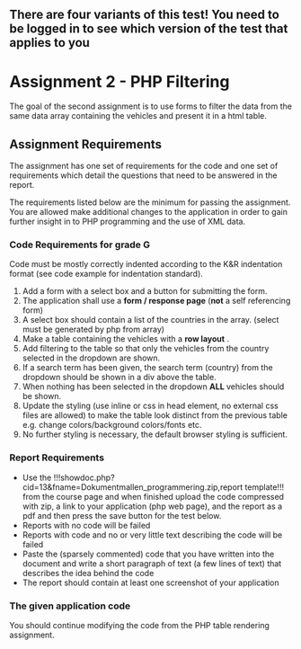 ## There are four variants of this test! You need to be logged in to see which version of the test that applies to you

# Assignment 2 - PHP Filtering
The goal of the second assignment is to use forms to filter the data from the same data array containing the vehicles and present it in a html table.

## Assignment Requirements
The assignment has one set of requirements for the code and one set of requirements which detail the questions that need to be answered in the report.

The requirements listed below are the minimum for passing the assignment. You are allowed make additional changes to the application in order to gain further insight in to PHP programming and the use of XML data.

### Code Requirements for grade G

Code must be mostly correctly indented according to the K&R indentation format (see code example for indentation standard).

1. Add a form with a select box and a button for submitting the form.
2. The application shall use a **form / response page** (**not** a self referencing form)
3. A select box should contain a list of the countries in the array. (select must be generated by php from array)
4. Make a table containing the vehicles with a **row layout** .
5. Add filtering to the table so that only the vehicles from the country selected in the dropdown are shown.
6. If a search term has been given, the search term (country) from the dropdown should be shown in a div above the table.
7. When nothing has been selected in the dropdown **ALL** vehicles should be shown.
8. Update the styling (use inline or css in head element, no external css files are allowed) to make the table look distinct from the previous table e.g. change colors/background colors/fonts etc.
9. No further styling is necessary, the default browser styling is sufficient.

### Report Requirements
* Use the !!!showdoc.php?cid=13&fname=Dokumentmallen_programmering.zip,report template!!! from the course page and when finished upload the code compressed with zip, a link to your application (php web page), and the report as a pdf and then press the save button for the test below.
* Reports with no code will be failed
* Reports with code and no or very little text describing the code will be failed
* Paste the (sparsely commented) code that you have written into the document and write a short paragraph of text (a few lines of text) that describes the idea behind the code
* The report should contain at least one screenshot of your application

### The given application code

You should continue modifying the code from the PHP table rendering assignment.
  
